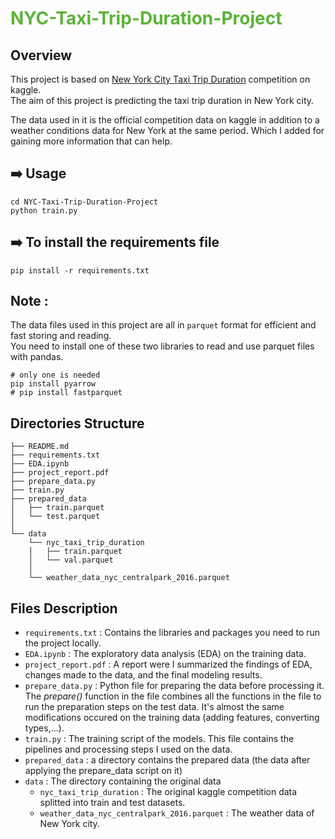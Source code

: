 # <span style=color:#5CB338>NYC-Taxi-Trip-Duration-Project</span>

## Overview
This project is based on [New York City Taxi Trip Duration](https://www.kaggle.com/competitions/nyc-taxi-trip-duration) competition on kaggle.\
The aim of this project is predicting the taxi trip duration in New York city.

The data used in it is the official competition data on kaggle in addition to a weather conditions data for New York at the same period.
Which I added for gaining more information that can help.

## ➡️ Usage
```
cd NYC-Taxi-Trip-Duration-Project
python train.py
```
## ➡️ To install the requirements file
```
pip install -r requirements.txt
```

## Note :
The data files used in this project are all in `parquet` format for efficient and fast storing and reading.\
You need to install one of these two libraries to read and use parquet files with pandas.
```
# only one is needed
pip install pyarrow
# pip install fastparquet
```
## Directories Structure
```
├── README.md
├── requirements.txt
├── EDA.ipynb
├── project_report.pdf
├── prepare_data.py
├── train.py
├── prepared_data
│   ├── train.parquet
│   └── test.parquet
│
└── data
    └── nyc_taxi_trip_duration
    │   ├── train.parquet
    │   └── val.parquet
    │
    └── weather_data_nyc_centralpark_2016.parquet
```
## Files Description

* `requirements.txt` : Contains the libraries and packages you need to run the project locally.
* `EDA.ipynb` : The exploratory data analysis (EDA) on the training data.
* `project_report.pdf` : A report were I summarized the findings of EDA, changes made to the data, and the final modeling results.
* `prepare_data.py` : Python file for preparing the data before processing it.\
The _prepare()_ function in the file combines all the functions in the file to run the preparation steps on the test data. It's almost the same modifications occured on the training data (adding features, converting types,...).
* `train.py` : The training script of the models. This file contains the pipelines and processing steps I used on the data.
* `prepared_data` : a directory contains the prepared data (the data after applying the prepare_data script on it)
* `data` : The directory containing the original data
  * `nyc_taxi_trip_duration` : The original kaggle competition data splitted into train and test datasets.
  * `weather_data_nyc_centralpark_2016.parquet` : The weather data of New York city.

